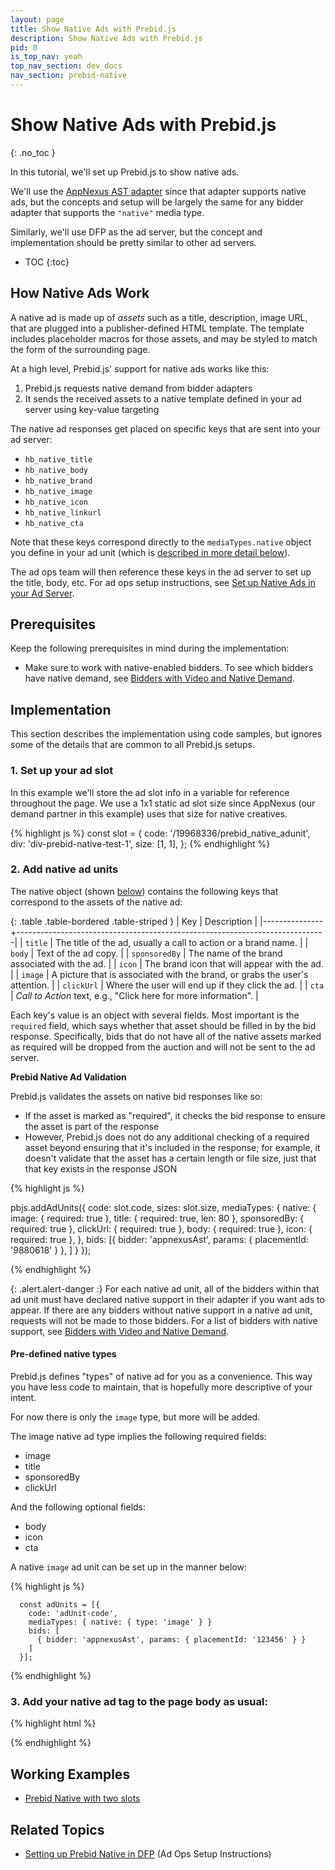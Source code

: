 ```yaml
---
layout: page
title: Show Native Ads with Prebid.js
description: Show Native Ads with Prebid.js
pid: 0
is_top_nav: yeah
top_nav_section: dev_docs
nav_section: prebid-native
---
```


<div class="bs-docs-section" markdown="1">

# Show Native Ads with Prebid.js
{: .no_toc }

In this tutorial, we'll set up Prebid.js to show native ads.

We'll use the [AppNexus AST adapter]({{site.github.url}}/dev-docs/bidders.html#appnexusAst) since that adapter supports native ads, but the concepts and setup will be largely the same for any bidder adapter that supports the `"native"` media type.

Similarly, we'll use DFP as the ad server, but the concept and implementation should be pretty similar to other ad servers.

<!-- {: .alert.alert-success :}
For a full working code sample using the techniques described on this page, see the [Prebid Native Example]({{site.github.url}}/dev-docs/examples/prebid-native-example.html). -->

* TOC
{:toc}

## How Native Ads Work

A native ad is made up of *assets* such as a title, description, image URL, that are plugged into a publisher-defined HTML template.  The template includes placeholder macros for those assets, and may be styled to match the form of the surrounding page.

At a high level, Prebid.js' support for native ads works like this:

1. Prebid.js requests native demand from bidder adapters
2. It sends the received assets to a native template defined in your ad server using key-value targeting

The native ad responses get placed on specific keys that are sent into your ad server:

+ `hb_native_title`
+ `hb_native_body`
+ `hb_native_brand`
+ `hb_native_image`
+ `hb_native_icon`
+ `hb_native_linkurl`
+ `hb_native_cta`

Note that these keys correspond directly to the `mediaTypes.native` object you define in your ad unit (which is [described in more detail below](#native-ad-keys)).

The ad ops team will then reference these keys in the ad server to set up the title, body, etc.  For ad ops setup instructions, see [Set up Native Ads in your Ad Server]({{site.github.url}}/adops/setting-up-prebid-native-in-dfp.html).

## Prerequisites

Keep the following prerequisites in mind during the implementation:

+ Make sure to work with native-enabled bidders. To see which bidders have native demand, see [Bidders with Video and Native Demand]({{site.baseurl}}/dev-docs/bidders.html#bidders-with-video-and-native-demand).

## Implementation

This section describes the implementation using code samples, but ignores some of the details that are common to all Prebid.js setups.  <!-- For full working example code, see the [Prebid Native example]({{site.github.url}}/dev-docs/examples/show-native-ads.html). -->

### 1. Set up your ad slot

In this example we'll store the ad slot info in a variable for reference throughout the page.  We use a 1x1 static ad slot size since AppNexus (our demand partner in this example) uses that size for native creatives.

{% highlight js %}
const slot = {
    code: '/19968336/prebid_native_adunit',
    div: 'div-prebid-native-test-1',
    size: [1, 1],
};
{% endhighlight %}

<a name="native-ad-keys" />

### 2. Add native ad units

The native object (shown [below](#native-object)) contains the following keys that correspond to the assets of the native ad:

{: .table .table-bordered .table-striped }
| Key           | Description                                                                 |
|---------------+-----------------------------------------------------------------------------|
| `title`       | The title of the ad, usually a call to action or a brand name.              |
| `body`        | Text of the ad copy.                                                        |
| `sponsoredBy` | The name of the brand associated with the ad.                               |
| `icon`        | The brand icon that will appear with the ad.                                |
| `image`       | A picture that is associated with the brand, or grabs the user's attention. |
| `clickUrl`    | Where the user will end up if they click the ad.                            |
| `cta`         | *Call to Action* text, e.g., "Click here for more information".               |

Each key's value is an object with several fields.  Most important is the `required` field, which says whether that asset should be filled in by the bid response.  Specifically, bids that do not have all of the native assets marked as required will be dropped from the auction and will not be sent to the ad server.

<div class="alert alert-warning">
  <strong>Prebid Native Ad Validation</strong>
  <p>
   Prebid.js validates the assets on native bid responses like so:
  <ul>
      <li>
       If the asset is marked as "required", it checks the bid response to ensure the asset is part of the response
      </li>
      <li>
       However, Prebid.js does not do any additional checking of a required asset beyond ensuring that it's included in the response; for example, it doesn't validate that the asset has a certain length or file size, just that that key exists in the response JSON
      </li>
    </ul>
  </p>
</div>

<a name="native-object" />

{% highlight js %}

pbjs.addAdUnits({
    code: slot.code,
    sizes: slot.size,
    mediaTypes: {
        native: {
            image: {
                required: true
            },
            title: {
                required: true,
                len: 80
            },
            sponsoredBy: {
                required: true
            },
            clickUrl: {
                required: true
            },
            body: {
                required: true
            },
            icon: {
                required: true
            },
        },
        bids: [{
            bidder: 'appnexusAst',
            params: {
                placementId: '9880618'
            }
        }, ]
    }
});

{% endhighlight %}

{: .alert.alert-danger :}
For each native ad unit, all of the bidders within that ad unit must have declared native support in their adapter if you want ads to appear.  If there are any bidders without native support in a native ad unit, requests will not be made to those bidders.  For a list of bidders with native support, see [Bidders with Video and Native Demand]({{site.baseurl}}/dev-docs/bidders.html#bidders-with-video-and-native-demand).

#### Pre-defined native types

Prebid.js defines "types" of native ad for you as a convenience. This way you have less code to maintain, that is hopefully more descriptive of your intent.

For now there is only the `image` type, but more will be added.

The image native ad type implies the following required fields:

+ image
+ title
+ sponsoredBy
+ clickUrl

And the following optional fields:

+ body
+ icon
+ cta

A native `image` ad unit can be set up in the manner below:

{% highlight js %}

      const adUnits = [{
        code: 'adUnit-code',
        mediaTypes: { native: { type: 'image' } }
        bids: [
          { bidder: 'appnexusAst', params: { placementId: '123456' } }
        ]
      }];

{% endhighlight %}

### 3. Add your native ad tag to the page body as usual:

{% highlight html %}
<div id="div-prebid-native-test-1">
    <script>
        googletag.cmd.push(function() {
            googletag.display('div-prebid-native-test-1');
        });
    </script>
</div>
{% endhighlight %}

## Working Examples

+ [Prebid Native with two slots]({{site.github.url}}/examples/native/native-demo.html)

## Related Topics

+ [Setting up Prebid Native in DFP]({{site.github.url}}/adops/setting-up-prebid-native-in-dfp.html) (Ad Ops Setup Instructions)

</div>
